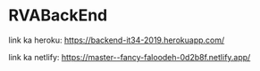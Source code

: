 # RVABackEnd

link ka heroku:
https://backend-it34-2019.herokuapp.com/

link ka netlify:
https://master--fancy-faloodeh-0d2b8f.netlify.app/
